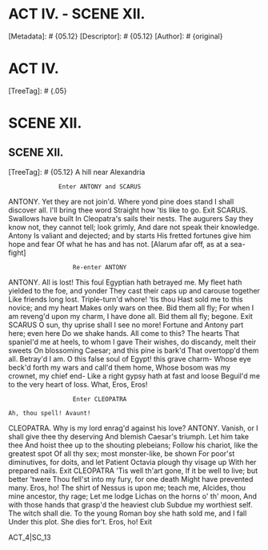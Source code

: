 # ACT IV. - SCENE XII.
[Metadata]: # {05.12}
[Descriptor]: # {05.12}
[Author]: # {original}
# ACT IV.

[TreeTag]: # {.05}

# SCENE XII.
## SCENE XII.
[TreeTag]: # {05.12}
                  A hill near Alexandria

                  Enter ANTONY and SCARUS

  ANTONY. Yet they are not join'd. Where yond pine does stand
    I shall discover all. I'll bring thee word
    Straight how 'tis like to go.                           Exit
  SCARUS. Swallows have built
    In Cleopatra's sails their nests. The augurers
    Say they know not, they cannot tell; look grimly,
    And dare not speak their knowledge. Antony
    Is valiant and dejected; and by starts
    His fretted fortunes give him hope and fear
    Of what he has and has not.
                            [Alarum afar off, as at a sea-fight]

                      Re-enter ANTONY

  ANTONY. All is lost!
    This foul Egyptian hath betrayed me.
    My fleet hath yielded to the foe, and yonder
    They cast their caps up and carouse together
    Like friends long lost. Triple-turn'd whore! 'tis thou
    Hast sold me to this novice; and my heart
    Makes only wars on thee. Bid them all fly;
    For when I am reveng'd upon my charm,
    I have done all. Bid them all fly; begone.       Exit SCARUS
    O sun, thy uprise shall I see no more!
    Fortune and Antony part here; even here
    Do we shake hands. All come to this? The hearts
    That spaniel'd me at heels, to whom I gave
    Their wishes, do discandy, melt their sweets
    On blossoming Caesar; and this pine is bark'd
    That overtopp'd them all. Betray'd I am.
    O this false soul of Egypt! this grave charm-
    Whose eye beck'd forth my wars and call'd them home,
    Whose bosom was my crownet, my chief end-
    Like a right gypsy hath at fast and loose
    Beguil'd me to the very heart of loss.
    What, Eros, Eros!

                      Enter CLEOPATRA

    Ah, thou spell! Avaunt!
  CLEOPATRA. Why is my lord enrag'd against his love?
  ANTONY. Vanish, or I shall give thee thy deserving
    And blemish Caesar's triumph. Let him take thee
    And hoist thee up to the shouting plebeians;
    Follow his chariot, like the greatest spot
    Of all thy sex; most monster-like, be shown
    For poor'st diminutives, for doits, and let
    Patient Octavia plough thy visage up
    With her prepared nails.                      Exit CLEOPATRA
    'Tis well th'art gone,
    If it be well to live; but better 'twere
    Thou fell'st into my fury, for one death
    Might have prevented many. Eros, ho!
    The shirt of Nessus is upon me; teach me,
    Alcides, thou mine ancestor, thy rage;
    Let me lodge Lichas on the horns o' th' moon,
    And with those hands that grasp'd the heaviest club
    Subdue my worthiest self. The witch shall die.
    To the young Roman boy she hath sold me, and I fall
    Under this plot. She dies for't. Eros, ho!              Exit

ACT_4|SC_13

